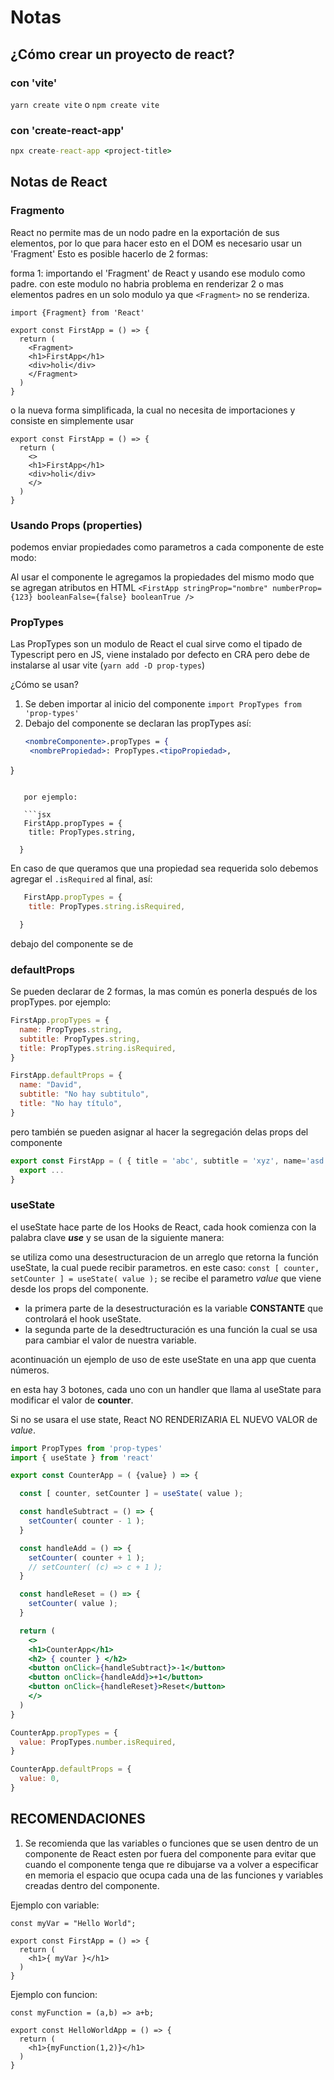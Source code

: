 # Notas

## ¿Cómo crear un proyecto de react?

### con 'vite'

`yarn create vite` o `npm create vite`

### con 'create-react-app'

```cmd
npx create-react-app <project-title>
```

## Notas de React

### Fragmento

React no permite mas de un nodo padre en la exportación de sus elementos, por lo que para hacer esto en el DOM es necesario usar un 'Fragment'
Esto es posible hacerlo de 2 formas:

forma 1: importando el 'Fragment' de React y usando ese modulo como padre.
con este modulo no habria problema en renderizar 2 o mas elementos padres en un solo modulo ya que `<Fragment>` no se renderiza.

```React
import {Fragment} from 'React'

export const FirstApp = () => {
  return (
    <Fragment>
    <h1>FirstApp</h1>
    <div>holi</div>
    </Fragment>
  )
}

```

o la nueva forma simplificada, la cual no necesita de importaciones y consiste en simplemente usar

```React
export const FirstApp = () => {
  return (
    <>
    <h1>FirstApp</h1>
    <div>holi</div>
    </>
  )
}
```

### Usando Props (properties)

podemos enviar propiedades como parametros a cada componente de este modo:

Al usar el componente le agregamos la propiedades del mismo modo que se agregan atributos en HTML
`<FirstApp stringProp="nombre" numberProp={123} booleanFalse={false} booleanTrue />`

### PropTypes

Las PropTypes son un modulo de React el cual sirve como el tipado de Typescript pero en JS, viene instalado por defecto en CRA pero debe de instalarse al usar vite (`yarn add -D prop-types`)

¿Cómo se usan?

1. Se deben importar al inicio del componente `import PropTypes from 'prop-types'`
2. Debajo del componente se declaran las propTypes así:
   ```jsx
   <nombreComponente>.propTypes = {
    <nombrePropiedad>: PropTypes.<tipoPropiedad>,
   ```

  }

```

   por ejemplo:

   ```jsx
   FirstApp.propTypes = {
    title: PropTypes.string,

  }
```

En caso de que queramos que una propiedad sea requerida solo debemos agregar el `.isRequired` al final, así:

```jsx
   FirstApp.propTypes = {
    title: PropTypes.string.isRequired,

  }
```

debajo del componente se de

### defaultProps

Se pueden declarar de 2 formas, la mas común es ponerla después de los propTypes.
por ejemplo:

```jsx
FirstApp.propTypes = {
  name: PropTypes.string,
  subtitle: PropTypes.string,
  title: PropTypes.string.isRequired,
}

FirstApp.defaultProps = {
  name: "David",
  subtitle: "No hay subtitulo",
  title: "No hay título",
}
```

pero también se pueden asignar al hacer la segregación delas props del componente

```jsx
export const FirstApp = ( { title = 'abc', subtitle = 'xyz', name='asd' } ) => {
  export ...
}
```

### useState

el useState hace parte de los Hooks de React, cada hook comienza con la palabra clave ***use*** y se usan de la siguiente manera:

se utiliza como una desestructuracion de un arreglo que retorna la función useState, la cual puede recibir parametros.
en este caso: `const [ counter, setCounter ] = useState( value );` se recibe el parametro *value* que viene desde los props del componente.

  - la primera parte de la desestructuración es la variable **CONSTANTE** que controlará el hook useState.
  - la segunda parte de la desedtructuración es una función la cual se usa para cambiar el valor de nuestra variable.

acontinuación un ejemplo de uso de este useState en una app que cuenta números.

en esta hay 3 botones, cada uno con un handler que llama al useState para modificar el valor de **counter**.

Si no se usara el use state, React NO RENDERIZARIA EL NUEVO VALOR de *value*.

```jsx
import PropTypes from 'prop-types'
import { useState } from 'react'

export const CounterApp = ( {value} ) => {

  const [ counter, setCounter ] = useState( value );

  const handleSubtract = () => {
    setCounter( counter - 1 );
  }

  const handleAdd = () => {
    setCounter( counter + 1 );
    // setCounter( (c) => c + 1 );
  }

  const handleReset = () => {
    setCounter( value );
  }

  return (
    <>
    <h1>CounterApp</h1>
    <h2> { counter } </h2>
    <button onClick={handleSubtract}>-1</button>
    <button onClick={handleAdd}>+1</button>
    <button onClick={handleReset}>Reset</button>
    </>
  )
}

CounterApp.propTypes = {
  value: PropTypes.number.isRequired,
}

CounterApp.defaultProps = {
  value: 0,
}
``` 

## RECOMENDACIONES

1. Se recomienda que las variables o funciones que se usen dentro de un componente de React esten por fuera del componente para evitar que cuando el componente tenga que re dibujarse va a volver a especificar en memoria el espacio que ocupa cada una de las funciones y variables creadas dentro del componente.

  Ejemplo con variable:

```React
const myVar = "Hello World";

export const FirstApp = () => {
  return (
    <h1>{ myVar }</h1>
  )
}
```

  Ejemplo con funcion:

```React
const myFunction = (a,b) => a+b;

export const HelloWorldApp = () => {
  return (
    <h1>{myFunction(1,2)}</h1>
  )
}
```
